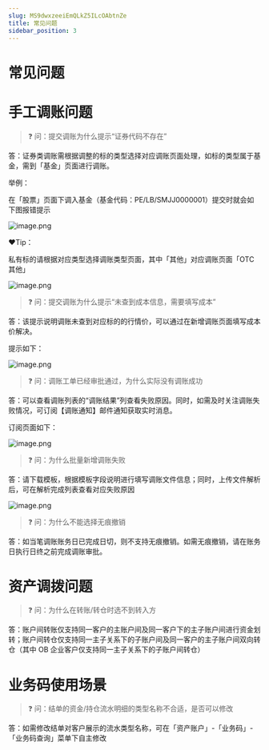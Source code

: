 ```yaml
---
slug: MS9dwxzeeiEmQLkZ5ILcOAbtnZe
title: 常见问题
sidebar_position: 3
---
```



# 常见问题


# 手工调账问题


> ❓ 问：提交调账为什么提示“证券代码不存在”


答：证券类调账需根据调整的标的类型选择对应调账页面处理，如标的类型属于基金，需到「基金」页面进行调账。


举例：


在「股票」页面下调入基金（基金代码：PE/LB/SMJJ0000001）提交时就会如下图报错提示


![image.png](/assets/98439e866babe530fb04376bab11f50d.png)


❤️Tip：


私有标的请根据对应类型选择调账类型页面，其中「其他」对应调账页面「OTC 其他」


![image.png](/assets/f85406bdf8cd135ef26e5aeacc9e4da9.png)


> ❓ 问：提交调账为什么提示“未查到成本信息，需要填写成本”


答：该提示说明调账未查到对应标的的行情价，可以通过在新增调账页面填写成本价解决。


提示如下：


![image.png](/assets/d161e0c15a1ad0bf5a32a4af570dce17.png)


> ❓ 问：调账工单已经审批通过，为什么实际没有调账成功


答：可以查看调账列表的“调账结果”列查看失败原因。同时，如需及时关注调账失败情况，可订阅【调账通知】邮件通知获取实时消息。


订阅页面如下：


![image.png](/assets/2924f681b8baccfc3b75781480907212.png)


> ❓ 问：为什么批量新增调账失败


答：请下载模板，根据模板字段说明进行填写调账文件信息；同时，上传文件解析后，可在解析完成列表查看对应失败原因


![image.png](/assets/6b4c5a3aabd2d8a95fce4a9ff83d19b0.png)


> ❓ 问：为什么不能选择无痕撤销


答：如当笔调账账务日已完成日切，则不支持无痕撤销。如需无痕撤销，请在账务日执行日终之前完成调账审批。


# 资产调拨问题


> ❓ 问：为什么在转账/转仓时选不到转入方


答：账户间转账仅支持同一客户的主账户间及同一客户下的主子账户间进行资金划转；账户间转仓仅支持同一主子关系下的子账户间及同一客户的主子账户间双向转仓（其中 OB 企业客户仅支持同一主子关系下的子账户间转仓）


# 业务码使用场景


> ❓ 问：结单的资金/持仓流水明细的类型名称不合适，是否可以修改


答：如需修改结单对客户展示的流水类型名称，可在「资产账户」-「业务码」-「业务码查询」菜单下自主修改


